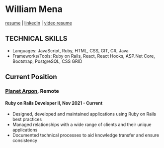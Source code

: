 <!--
### Hi there 👋

**WilliamMena/WilliamMena** is a ✨ _special_ ✨ repository because its `README.md` (this file) appears on your GitHub profile.

Here are some ideas to get you started:

- 🔭 I’m currently working on ...
- 🌱 I’m currently learning ...
- 👯 I’m looking to collaborate on ...
- 🤔 I’m looking for help with ...
- 💬 Ask me about ...
- 📫 How to reach me: ...
- 😄 Pronouns: ...
- ⚡ Fun fact: ...
-->

# William Mena
[resume](https://github.com/WilliamMena/WilliamMena/blob/main/resume.md) | [linkedin](https://www.linkedin.com/in/williammena/) | [video resume](https://vimeo.com/582791886)

## TECHNICAL SKILLS
- Languages: JavaScript, Ruby, HTML, CSS, GIT, C#, Java
- Frameworks/Tools: Ruby on Rails, React, React Hooks, ASP.Net Core, Bootstrap, PostgreSQL, CSS GRID

## Current Position
### [Planet Argon](https://www.planetargon.com/), Remote
#### Ruby on Rails Developer II, Nov 2021 - Current
- Designed, developed and maintained applications using Ruby on Rails best practices
- Managed relationships with a wide range of clients and their unique applications
- Documented technical processes to aid knowledge transfer and ensure consistency

